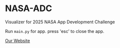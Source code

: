 # NASA-ADC

Visualizer for 2025 NASA App Development Challenge

Run `main.py` for app.
press 'esc' to close the app.

[Our Website](astrovia.vercel.app)
